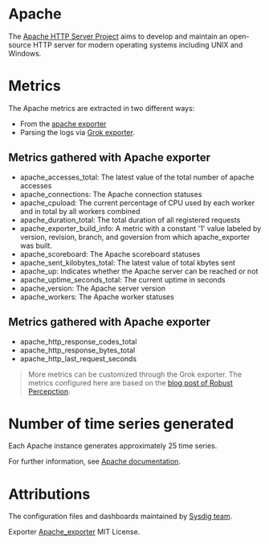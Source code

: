 # Apache
The [Apache HTTP Server Project](https://httpd.apache.org/) aims to develop and maintain an open-source HTTP server for modern operating systems including UNIX and Windows.

# Metrics
The Apache metrics are extracted in two different ways:
* From the [apache exporter](https://github.com/Lusitaniae/apache_exporter)
* Parsing the logs via [Grok exporter](https://hub.docker.com/r/palobo/grok_exporter).

## Metrics gathered with Apache exporter
- apache_accesses_total: The latest value of the total number of apache accesses
- apache_connections: The Apache connection statuses
- apache_cpuload: The current percentage of CPU used by each worker and in total by all workers combined
- apache_duration_total: The total duration of all registered requests
- apache_exporter_build_info: A metric with a constant '1' value labeled by version, revision, branch, and goversion from which apache_exporter was built.
- apache_scoreboard: The Apache scoreboard statuses
- apache_sent_kilobytes_total: The latest value of total kbytes sent
- apache_up: Indicates whether the Apache server can be reached or not
- apache_uptime_seconds_total: The current uptime in seconds
- apache_version: The Apache server version
- apache_workers: The Apache worker statuses

## Metrics gathered with Apache exporter
- apache_http_response_codes_total
- apache_http_response_bytes_total
- apache_http_last_request_seconds

> More metrics can be customized through the Grok exporter.
The metrics configured here are based on the [blog post of Robust Percepction](https://www.robustperception.io/getting-metrics-from-apache-logs-using-the-grok-exporter).

# Number of time series generated
Each Apache instance generates approximately 25 time series.

For further information, see [Apache documentation](https://httpd.apache.org/).

# Attributions
The configuration files and dashboards maintained by [Sysdig team](https://sysdig.com/).

Exporter [Apache_exporter](https://github.com/Lusitaniae/apache_exporter) MIT License.
